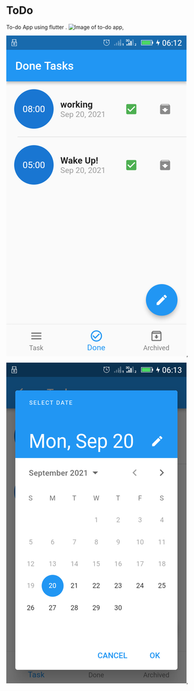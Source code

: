 # ToDo
To-do App using flutter . 
![Image of to-do app](https://https://raw.githubusercontent.com/boudana/ToDo/main/flutter_01.png),


![Image of to-do app](https://raw.githubusercontent.com/boudana/ToDo/main/flutter_02.png),


![Image of to-do app](https://raw.githubusercontent.com/boudana/ToDo/main/flutter_03.png),

